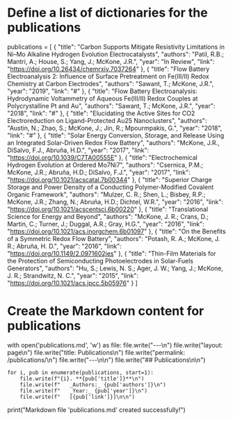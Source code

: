 # Define a list of dictionaries for the publications
publications = [
    {
        "title": "Carbon Supports Mitigate Resistivity Limitations in Ni–Mo Alkaline Hydrogen Evolution Electrocatalysts",
        "authors": "Patil, R.B.; Mantri, A.; House, S.; Yang, J.; McKone, J.R.",
        "year": "In Review",
        "link": "https://doi.org/10.26434/chemrxiv.7037264"
    },
    {
        "title": "Flow Battery Electroanalysis 2: Influence of Surface Pretreatment on Fe(III/II) Redox Chemistry at Carbon Electrodes",
        "authors": "Sawant, T.; McKone, J.R.",
        "year": "2019",
        "link": "#"
    },
    {
        "title": "Flow Battery Electroanalysis: Hydrodynamic Voltammetry of Aqueous Fe(III/II) Redox Couples at Polycrystalline Pt and Au",
        "authors": "Sawant, T.; McKone, J.R.",
        "year": "2018",
        "link": "#"
    },
    {
        "title": "Elucidating the Active Sites for CO2 Electroreduction on Ligand-Protected Au25 Nanoclusters",
        "authors": "Austin, N.; Zhao, S.; McKone, J.; Jin, R.; Mpourmpakis, G.",
        "year": "2018",
        "link": "#"
    },
    {
        "title": "Solar Energy Conversion, Storage, and Release Using an Integrated Solar-Driven Redox Flow Battery",
        "authors": "McKone, J.R., DiSalvo, F.J., Abruña, H.D.",
        "year": "2017",
        "link": "https://doi.org/10.1039/C7TA00555E"
    },
    {
        "title": "Electrochemical Hydrogen Evolution at Ordered Mo7Ni7",
        "authors": "Csernica, P.M.; McKone, J.R.; Abruña, H.D.; DiSalvo, F.J.",
        "year": "2017",
        "link": "https://doi.org/10.1021/acscatal.7b00344"
    },
    {
        "title": "Superior Charge Storage and Power Density of a Conducting Polymer-Modified Covalent Organic Framework",
        "authors": "Mulzer, C. R.; Shen, L.; Bisbey, R.P.; McKone, J.R.; Zhang, N.; Abruña, H.D.; Dichtel, W.R.",
        "year": "2016",
        "link": "https://doi.org/10.1021/acscentsci.6b00220"
    },
    {
        "title": "Translational Science for Energy and Beyond",
        "authors": "McKone, J. R.; Crans, D.; Martin, C.; Turner, J.; Duggal, A.R.; Gray, H.G.",
        "year": "2016",
        "link": "https://doi.org/10.1021/acs.inorgchem.6b01097"
    },
    {
        "title": "On the Benefits of a Symmetric Redox Flow Battery",
        "authors": "Potash, R. A.; McKone, J. R.; Abruña, H. D.",
        "year": "2016",
        "link": "https://doi.org/10.1149/2.0971602jes"
    },
    {
        "title": "Thin-Film Materials for the Protection of Semiconducting Photoelectrodes in Solar-Fuels Generators",
        "authors": "Hu, S.; Lewis, N. S.; Ager, J. W.; Yang, J.; McKone, J. R.; Strandwitz, N. C.",
        "year": "2015",
        "link": "https://doi.org/10.1021/acs.jpcc.5b05976"
    }
]

# Create the Markdown content for publications
with open('publications.md', 'w') as file:
    file.write("---\n")
    file.write("layout: page\n")
    file.write("title: Publications\n")
    file.write("permalink: /publications/\n")
    file.write("---\n\n")
    file.write("## Publications\n\n")
    
    for i, pub in enumerate(publications, start=1):
        file.write(f"{i}. **{pub['title']}**\n")
        file.write(f"   _Authors:_ {pub['authors']}\n")
        file.write(f"   _Year:_ {pub['year']}\n")
        file.write(f"   [{pub['link']}]\n\n")

print("Markdown file 'publications.md' created successfully!")
